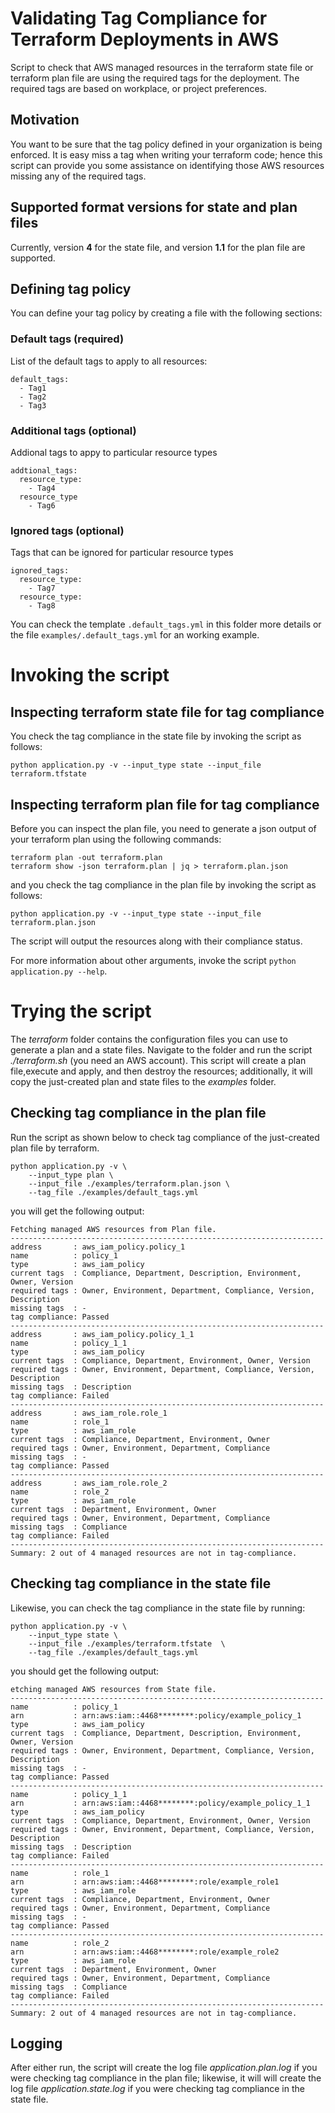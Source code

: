 # Validating Tag Compliance for Terraform Deployments in AWS

Script to check that AWS managed resources in the terraform state file or terraform plan file are using the required tags for the deployment. The required tags are based on workplace, or project preferences.

## Motivation

You want to be sure that the tag policy defined in your organization is being enforced. It is easy miss a tag when writing your terraform code; hence this script can provide you some assistance on identifying those AWS resources missing any of the required tags.

## Supported format versions for state and plan files

Currently, version **4** for the state file, and version **1.1** for the plan file are supported.

## Defining tag policy

You can define your tag policy by creating a file with the following sections:

### Default tags (required)

List of the default tags to apply to all resources:

```
default_tags:
  - Tag1 
  - Tag2
  - Tag3
```

### Additional tags (optional)

Addional tags to appy to particular resource types

```
addtional_tags:
  resource_type:
    - Tag4
  resource_type
    - Tag6
```

### Ignored tags (optional)

Tags that can be ignored for particular resource types

```
ignored_tags:
  resource_type:
    - Tag7
  resource_type:
    - Tag8
```

You can check the template `.default_tags.yml` in this folder more details or the file `examples/.default_tags.yml` for an working example.


# Invoking the script

## Inspecting terraform state file for tag compliance

You check the tag compliance in the state file by invoking the script as follows:

```
python application.py -v --input_type state --input_file terraform.tfstate 
```

## Inspecting terraform plan file for tag compliance

Before you can inspect the plan file, you need to generate a json output of your terraform plan using the following commands:

```
terraform plan -out terraform.plan
terraform show -json terraform.plan | jq > terraform.plan.json
```

and you check the tag compliance in the plan file by invoking the script as follows:

```
python application.py -v --input_type state --input_file terraform.plan.json 
```

The script will output the resources along with their compliance status.

For more information about other arguments, invoke the script `python application.py --help`.


# Trying the script

The *terraform* folder contains the configuration files you can use to generate a plan and a state files. Navigate to the folder and run the script *./terraform.sh* (you need an AWS account). This script will create a plan file,execute and apply, and then destroy the resources; additionally, it will copy the just-created plan and state files to the *examples* folder.


## Checking tag compliance in the plan file

Run the script as shown below to check tag compliance of the just-created plan file by terraform.

```
python application.py -v \
    --input_type plan \
    --input_file ./examples/terraform.plan.json \
    --tag_file ./examples/default_tags.yml
```

you will get the following output:

```
Fetching managed AWS resources from Plan file.
----------------------------------------------------------------------
address       : aws_iam_policy.policy_1
name          : policy_1
type          : aws_iam_policy
current tags  : Compliance, Department, Description, Environment, Owner, Version
required tags : Owner, Environment, Department, Compliance, Version, Description
missing tags  : -
tag compliance: Passed
----------------------------------------------------------------------
address       : aws_iam_policy.policy_1_1
name          : policy_1_1
type          : aws_iam_policy
current tags  : Compliance, Department, Environment, Owner, Version
required tags : Owner, Environment, Department, Compliance, Version, Description
missing tags  : Description
tag compliance: Failed
----------------------------------------------------------------------
address       : aws_iam_role.role_1
name          : role_1
type          : aws_iam_role
current tags  : Compliance, Department, Environment, Owner
required tags : Owner, Environment, Department, Compliance
missing tags  : -
tag compliance: Passed
----------------------------------------------------------------------
address       : aws_iam_role.role_2
name          : role_2
type          : aws_iam_role
current tags  : Department, Environment, Owner
required tags : Owner, Environment, Department, Compliance
missing tags  : Compliance
tag compliance: Failed
----------------------------------------------------------------------
Summary: 2 out of 4 managed resources are not in tag-compliance.
```

## Checking tag compliance in the state file

Likewise, you can check the tag compliance in the state file by running:

```
python application.py -v \
    --input_type state \
    --input_file ./examples/terraform.tfstate  \
    --tag_file ./examples/default_tags.yml
```

you should get the following output:

```
etching managed AWS resources from State file.
----------------------------------------------------------------------
name          : policy_1
arn           : arn:aws:iam::4468********:policy/example_policy_1
type          : aws_iam_policy
current tags  : Compliance, Department, Description, Environment, Owner, Version
required tags : Owner, Environment, Department, Compliance, Version, Description
missing tags  : -
tag compliance: Passed
----------------------------------------------------------------------
name          : policy_1_1
arn           : arn:aws:iam::4468********:policy/example_policy_1_1
type          : aws_iam_policy
current tags  : Compliance, Department, Environment, Owner, Version
required tags : Owner, Environment, Department, Compliance, Version, Description
missing tags  : Description
tag compliance: Failed
----------------------------------------------------------------------
name          : role_1
arn           : arn:aws:iam::4468********:role/example_role1
type          : aws_iam_role
current tags  : Compliance, Department, Environment, Owner
required tags : Owner, Environment, Department, Compliance
missing tags  : -
tag compliance: Passed
----------------------------------------------------------------------
name          : role_2
arn           : arn:aws:iam::4468********:role/example_role2
type          : aws_iam_role
current tags  : Department, Environment, Owner
required tags : Owner, Environment, Department, Compliance
missing tags  : Compliance
tag compliance: Failed
----------------------------------------------------------------------
Summary: 2 out of 4 managed resources are not in tag-compliance.
```

## Logging

After either run, the script will create the log file *application.plan.log* if you were checking tag compliance in the plan file; likewise, it will will create the log file *application.state.log* if you were checking tag compliance in the state file.